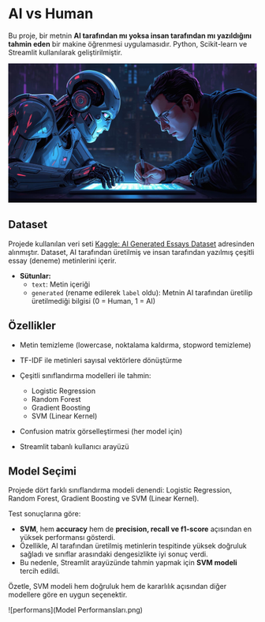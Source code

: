 # AI vs Human 

Bu proje, bir metnin **AI tarafından mı yoksa insan tarafından mı yazıldığını tahmin eden** bir makine öğrenmesi uygulamasıdır. Python, Scikit-learn ve Streamlit kullanılarak geliştirilmiştir.  

![background](background.jpg)

## Dataset

Projede kullanılan veri seti [Kaggle: AI Generated Essays Dataset](https://www.kaggle.com/datasets/denvermagtibay/ai-generated-essays-dataset/data) adresinden alınmıştır. Dataset, AI tarafından üretilmiş ve insan tarafından yazılmış çeşitli essay (deneme) metinlerini içerir.  

- **Sütunlar:**
  - `text`: Metin içeriği
  - `generated` (rename edilerek `label` oldu): Metnin AI tarafından üretilip üretilmediği bilgisi (0 = Human, 1 = AI)

## Özellikler

- Metin temizleme (lowercase, noktalama kaldırma, stopword temizleme)  
- TF-IDF ile metinleri sayısal vektörlere dönüştürme  
- Çeşitli sınıflandırma modelleri ile tahmin:
  - Logistic Regression
  - Random Forest
  - Gradient Boosting
  - SVM (Linear Kernel)  

- Confusion matrix görselleştirmesi (her model için)  
- Streamlit tabanlı kullanıcı arayüzü  

## Model Seçimi

Projede dört farklı sınıflandırma modeli denendi: Logistic Regression, Random Forest, Gradient Boosting ve SVM (Linear Kernel).  

Test sonuçlarına göre:  

- **SVM**, hem **accuracy** hem de **precision, recall ve f1-score** açısından en yüksek performansı gösterdi.  
- Özellikle, AI tarafından üretilmiş metinlerin tespitinde yüksek doğruluk sağladı ve sınıflar arasındaki dengesizlikte iyi sonuç verdi.  
- Bu nedenle, Streamlit arayüzünde tahmin yapmak için **SVM modeli** tercih edildi.  

Özetle, SVM modeli hem doğruluk hem de kararlılık açısından diğer modellere göre en uygun seçenektir.  

![performans](Model Performansları.png)
